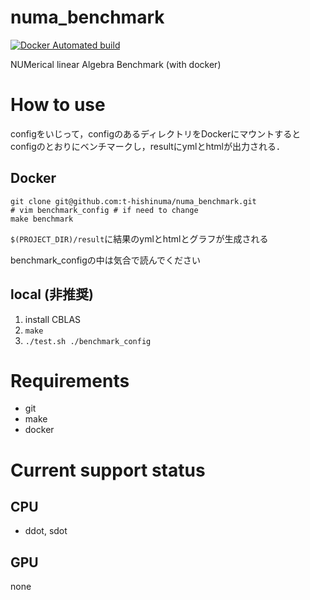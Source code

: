 # numa_benchmark
[![Docker Automated build](https://img.shields.io/badge/Docker-automated-blue)](https://hub.docker.com/repository/docker/hishinumat/numa_benchmark/general)

NUMerical  linear  Algebra Benchmark (with docker)

# How to use 
configをいじって，configのあるディレクトリをDockerにマウントするとconfigのとおりにベンチマークし，resultにymlとhtmlが出力される．

## Docker

```
git clone git@github.com:t-hishinuma/numa_benchmark.git
# vim benchmark_config # if need to change
make benchmark
```
`$(PROJECT_DIR)/result`に結果のymlとhtmlとグラフが生成される

benchmark\_configの中は気合で読んでください

## local (非推奨)
1. install CBLAS
2. `make`
3. `./test.sh ./benchmark_config`

# Requirements
- git
- make
- docker

# Current support status
## CPU
- ddot, sdot

## GPU
none
